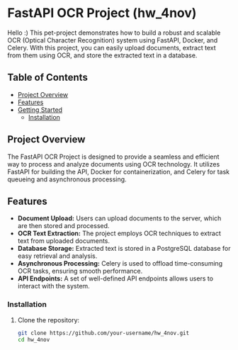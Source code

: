 # FastAPI OCR Project (hw_4nov)

Hello :) This pet-project demonstrates how to build a robust and scalable OCR (Optical Character Recognition) system using FastAPI, Docker, and Celery. With this project, you can easily upload documents, extract text from them using OCR, and store the extracted text in a database.

## Table of Contents

- [Project Overview](#project-overview)
- [Features](#features)
- [Getting Started](#getting-started)
  - [Installation](#installation)
 
## Project Overview

The FastAPI OCR Project is designed to provide a seamless and efficient way to process and analyze documents using OCR technology. It utilizes FastAPI for building the API, Docker for containerization, and Celery for task queueing and asynchronous processing.

## Features

- **Document Upload:** Users can upload documents to the server, which are then stored and processed.
- **OCR Text Extraction:** The project employs OCR techniques to extract text from uploaded documents.
- **Database Storage:** Extracted text is stored in a PostgreSQL database for easy retrieval and analysis.
- **Asynchronous Processing:** Celery is used to offload time-consuming OCR tasks, ensuring smooth performance.
- **API Endpoints:** A set of well-defined API endpoints allows users to interact with the system.


### Installation

1. Clone the repository:

   ```bash
   git clone https://github.com/your-username/hw_4nov.git
   cd hw_4nov
